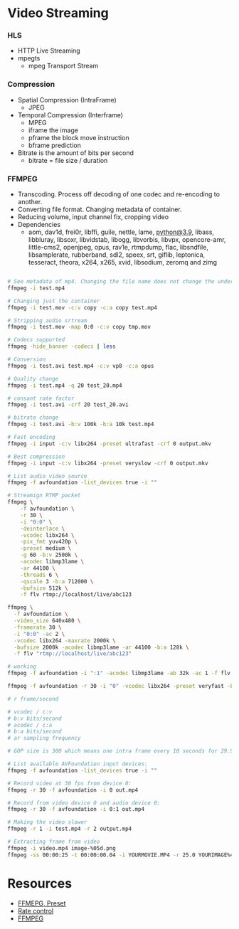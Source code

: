 # Video Streaming


### HLS
- HTTP Live Streaming
- mpegts 
    - mpeg Transport Stream

### Compression
- Spatial Compression (IntraFrame) 
    - JPEG
- Temporal Compression (Interframe) 
    - MPEG
    - iframe the image
    - pframe the block move instruction
    - bframe prediction
- Bitrate is the amount of bits per second 
    - bitrate = file size / duration  

### FFMPEG

- Transcoding. Process off decoding of one codec and re-encoding to another.
- Converting file format. Changing metadata of container.
- Reducing volume, input channel fix, cropping video
- Dependencies
    - aom, dav1d, frei0r, libffi, guile, nettle, lame, python@3.9, libass, libbluray, libsoxr, libvidstab, libogg, libvorbis, libvpx, opencore-amr, little-cms2, openjpeg, opus, rav1e, rtmpdump, flac, libsndfile, libsamplerate, rubberband, sdl2, speex, srt, giflib, leptonica, tesseract, theora, x264, x265, xvid, libsodium, zeromq and zimg

```bash

# See metadata of mp4. Changing the file name does not change the underlying container.
ffmpeg -i test.mp4

# Changing just the container
ffmpeg -i test.mov -c:v copy -c:a copy test.mp4

# Stripping audio srtream
ffmpeg -i test.mov -map 0:0 -c:v copy tmp.mov

# Codecs supported
ffmpeg -hide_banner -codecs | less

# Conversion
ffmpeg -i test.avi test.mp4 -c:v vp8 -c:a opus

# Quality change
ffmpeg -i test.mp4 -q 20 test_20.mp4

# consant rate factor
ffmpeg -i test.avi -crf 20 test_20.avi

# bitrate change
ffmpeg -i test.avi -b:v 100k -b:a 10k test.mp4

# Fast encoding
ffmpeg -i input -c:v libx264 -preset ultrafast -crf 0 output.mkv

# Best compression
ffmpeg -i input -c:v libx264 -preset veryslow -crf 0 output.mkv

# List audio video source
ffmpeg -f avfoundation -list_devices true -i ""

# Streamign RTMP packet
ffmpeg \
    -f avfoundation \
    -r 30 \
    -i "0:0" \
    -deinterlace \
    -vcodec libx264 \
    -pix_fmt yuv420p \
    -preset medium \
    -g 60 -b:v 2500k \
    -acodec libmp3lame \
    -ar 44100 \
    -threads 6 \
    -qscale 3 -b:a 712000 \
    -bufsize 512k \
    -f flv rtmp://localhost/live/abc123

ffmpeg \
  -f avfoundation \
  -video_size 640x480 \
  -framerate 30 \
  -i "0:0" -ac 2 \
  -vcodec libx264 -maxrate 2000k \
  -bufsize 2000k -acodec libmp3lame -ar 44100 -b:a 128k \
  -f flv "rtmp://localhost/live/abc123"

# working
ffmpeg -f avfoundation -i ":1" -acodec libmp3lame -ab 32k -ac 1 -f flv "rtmp://localhost/live/abc123"

ffmpeg -f avfoundation -r 30 -i "0" -vcodec libx264 -preset veryfast -b:v 1984k -maxrate 1984k -bufsize 3968k -vf "format=yuv420p" -g 60 -c:a aac -b:a 128k -ar 44100 -f flv "rtmp://localhost/live/abc123"

# r frame/second

# vcodec / c:v
# b:v bits/second
# acodec / c:a
# b:a bits/second
# ar sampling frequency

# GOP size is 300 which means one intra frame every 10 seconds for 29.97fps input video

# List available AVFoundation input devices:
ffmpeg -f avfoundation -list_devices true -i ""

# Record video at 30 fps from device 0:
ffmpeg -r 30 -f avfoundation -i 0 out.mp4

# Record from video device 0 and audio device 0:
ffmpeg -r 30 -f avfoundation -i 0:1 out.mp4

# Making the video slower
ffmpeg -r 1 -i test.mp4 -r 2 output.mp4

# Extracting frame from video
ffmpeg -i video.mp4 image-%05d.png
ffmpeg -ss 00:00:25 -t 00:00:00.04 -i YOURMOVIE.MP4 -r 25.0 YOURIMAGE%4d.jpg

```

# Resources
- [FFMEPG, Preset](https://trac.ffmpeg.org/wiki/Encode/H.264)
- [Rate control](https://slhck.info/video/2017/03/01/rate-control.html)
- [FFMPEG](https://ffmpeg.org/ffmpeg.html)         